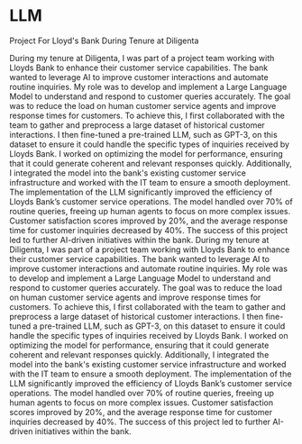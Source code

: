 # LLM
Project For Lloyd's Bank During Tenure at Diligenta

During my tenure at Diligenta, I was part of a project team working with Lloyds Bank to enhance their customer service capabilities. The bank wanted to leverage AI to improve customer interactions and automate routine inquiries.
My role was to develop and implement a Large Language Model to understand and respond to customer queries accurately. The goal was to reduce the load on human customer service agents and improve response times for customers. 
To achieve this, I first collaborated with the team to gather and preprocess a large dataset of historical customer interactions. I then fine-tuned a pre-trained LLM, such as GPT-3, on this dataset to ensure it could handle the specific types of inquiries received by Lloyds Bank. I worked on optimizing the model for performance, ensuring that it could generate coherent and relevant responses quickly. Additionally, I integrated the model into the bank's existing customer service infrastructure and worked with the IT team to ensure a smooth deployment. 
The implementation of the LLM significantly improved the efficiency of Lloyds Bank’s customer service operations. The model handled over 70% of routine queries, freeing up human agents to focus on more complex issues. Customer satisfaction scores improved by 20%, and the average response time for customer inquiries decreased by 40%. The success of this project led to further AI-driven initiatives within the bank. 
During my tenure at Diligenta, I was part of a project team working with Lloyds Bank to enhance their customer service capabilities. The bank wanted to leverage AI to improve customer interactions and automate routine inquiries. My role was to develop and implement a Large Language Model to understand and respond to customer queries accurately. The goal was to reduce the load on human customer service agents and improve response times for customers.
To achieve this, I first collaborated with the team to gather and preprocess a large dataset of historical customer interactions. I then fine-tuned a pre-trained LLM, such as GPT-3, on this dataset to ensure it could handle the specific types of inquiries received by Lloyds Bank. I worked on optimizing the model for performance, ensuring that it could generate coherent and relevant responses quickly. Additionally, I integrated the model into the bank's existing customer service infrastructure and worked with the IT team to ensure a smooth deployment.
The implementation of the LLM significantly improved the efficiency of Lloyds Bank’s customer service operations. The model handled over 70% of routine queries, freeing up human agents to focus on more complex issues. Customer satisfaction scores improved by 20%, and the average response time for customer inquiries decreased by 40%. The success of this project led to further AI-driven initiatives within the bank.
